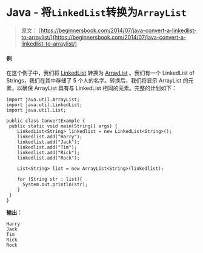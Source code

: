 # Java - 将`LinkedList`转换为`ArrayList`

> 原文： [https://beginnersbook.com/2014/07/java-convert-a-linkedlist-to-arraylist/](https://beginnersbook.com/2014/07/java-convert-a-linkedlist-to-arraylist/)

#### 例

在这个例子中，我们将 [LinkedList](https://beginnersbook.com/2013/12/linkedlist-in-java-with-example/ "LinkedList in Java with Example") 转换为 [ArrayList](https://beginnersbook.com/2013/12/java-arraylist/ "ArrayList in java with example programs – Collections Framework") 。我们有一个 LinkedList of Strings，我们在其中存储了 5 个人的名字。转换后，我们将显示 ArrayList 的元素，以确保 ArrayList 具有与 LinkedList 相同的元素。完整的计划如下：

```
import java.util.ArrayList;
import java.util.LinkedList;
import java.util.List;

public class ConvertExample {
 public static void main(String[] args) {
    LinkedList<String> linkedlist = new LinkedList<String>();
    linkedlist.add("Harry");
    linkedlist.add("Jack");
    linkedlist.add("Tim");
    linkedlist.add("Rick");
    linkedlist.add("Rock");

    List<String> list = new ArrayList<String>(linkedlist);

    for (String str : list){
      System.out.println(str);
    }
 }
}
```

**输出：**

```
Harry
Jack
Tim
Rick
Rock
```